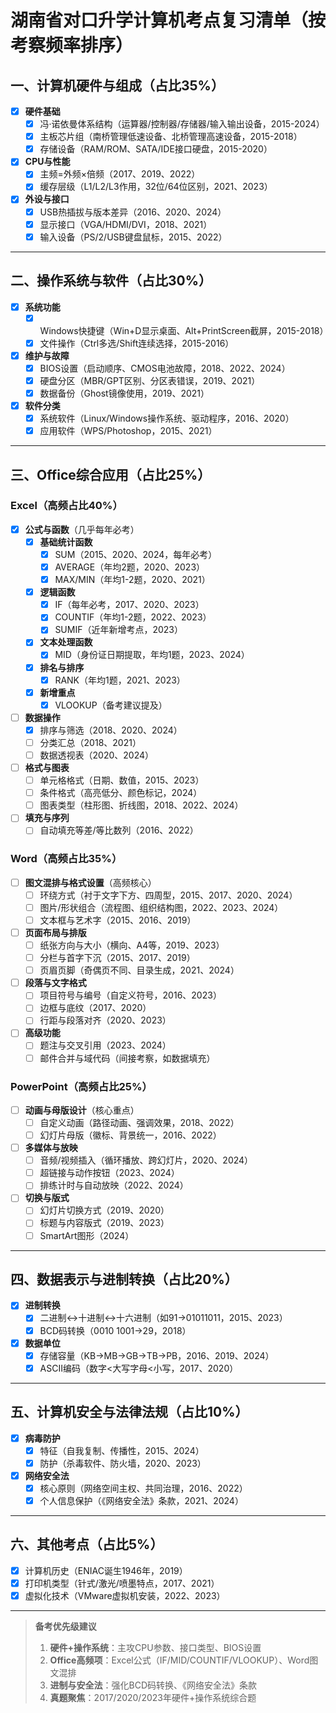 # 湖南省对口升学计算机考点复习清单（按考察频率排序）

## 一、计算机硬件与组成（占比35%）
- [x] **硬件基础**
  - [x] 冯·诺依曼体系结构（运算器/控制器/存储器/输入输出设备，2015-2024）
  - [x] 主板芯片组（南桥管理低速设备、北桥管理高速设备，2015-2018）
  - [x] 存储设备（RAM/ROM、SATA/IDE接口硬盘，2015-2020）
- [x] **CPU与性能**
  - [x] 主频=外频×倍频（2017、2019、2022）
  - [x] 缓存层级（L1/L2/L3作用，32位/64位区别，2021、2023）
- [x] **外设与接口**
  - [x] USB热插拔与版本差异（2016、2020、2024）
  - [x] 显示接口（VGA/HDMI/DVI，2018、2021）
  - [x] 输入设备（PS/2/USB键盘鼠标，2015、2022）

---

## 二、操作系统与软件（占比30%）
- [x] **系统功能**
  - [x] Windows快捷键（Win+D显示桌面、Alt+PrintScreen截屏，2015-2018）
  - [x] 文件操作（Ctrl多选/Shift连续选择，2015-2016）
- [x] **维护与故障**
  - [x] BIOS设置（启动顺序、CMOS电池故障，2018、2022、2024）
  - [x] 硬盘分区（MBR/GPT区别、分区表错误，2019、2021）
  - [x] 数据备份（Ghost镜像使用，2019、2021）
- [x] **软件分类**
  - [x] 系统软件（Linux/Windows操作系统、驱动程序，2016、2020）
  - [x] 应用软件（WPS/Photoshop，2015、2021）

---

## 三、Office综合应用（占比25%）
### Excel（高频占比40%）
- [x] **公式与函数**（几乎每年必考）
  - [x] **基础统计函数**
    - [x] SUM（2015、2020、2024，每年必考）
    - [x] AVERAGE（年均2题，2020、2023）
    - [x] MAX/MIN（年均1-2题，2020、2021）
  - [x] **逻辑函数**
    - [x] IF（每年必考，2017、2020、2023）
    - [x] COUNTIF（年均1-2题，2022、2023）
    - [x] SUMIF（近年新增考点，2023）
  - [x] **文本处理函数**
    - [x] MID（身份证日期提取，年均1题，2023、2024）
  - [x] **排名与排序**
    - [x] RANK（年均1题，2021、2023）
  - [x] **新增重点**
    - [x] VLOOKUP（备考建议提及）
- [ ] **数据操作**
  - [x] 排序与筛选（2018、2020、2024）
  - [ ] 分类汇总（2018、2021）
  - [ ] 数据透视表（2020、2024）
- [ ] **格式与图表**
  - [ ] 单元格格式（日期、数值，2015、2023）
  - [ ] 条件格式（高亮低分、颜色标记，2024）
  - [ ] 图表类型（柱形图、折线图，2018、2022、2024）
- [ ] **填充与序列**
  - [ ] 自动填充等差/等比数列（2016、2022）

### Word（高频占比35%）
- [ ] **图文混排与格式设置**（高频核心）
  - [ ] 环绕方式（衬于文字下方、四周型，2015、2017、2020、2024）
  - [ ] 图片/形状组合（流程图、组织结构图，2022、2023、2024）
  - [ ] 文本框与艺术字（2015、2016、2019）
- [ ] **页面布局与排版**
  - [ ] 纸张方向与大小（横向、A4等，2019、2023）
  - [ ] 分栏与首字下沉（2015、2017、2019）
  - [ ] 页眉页脚（奇偶页不同、目录生成，2021、2024）
- [ ] **段落与文字格式**
  - [ ] 项目符号与编号（自定义符号，2016、2023）
  - [ ] 边框与底纹（2017、2020）
  - [ ] 行距与段落对齐（2020、2023）
- [ ] **高级功能**
  - [ ] 题注与交叉引用（2023、2024）
  - [ ] 邮件合并与域代码（间接考察，如数据填充）

### PowerPoint（高频占比25%）
- [ ] **动画与母版设计**（核心重点）
  - [ ] 自定义动画（路径动画、强调效果，2018、2022）
  - [ ] 幻灯片母版（徽标、背景统一，2016、2022）
- [ ] **多媒体与放映**
  - [ ] 音频/视频插入（循环播放、跨幻灯片，2020、2024）
  - [ ] 超链接与动作按钮（2023、2024）
  - [ ] 排练计时与自动放映（2022、2024）
- [ ] **切换与版式**
  - [ ] 幻灯片切换方式（2019、2020）
  - [ ] 标题与内容版式（2019、2023）
  - [ ] SmartArt图形（2024）

---

## 四、数据表示与进制转换（占比20%）
- [x] **进制转换**
  - [x] 二进制↔十进制↔十六进制（如91→01011011，2015、2023）
  - [x] BCD码转换（0010 1001→29，2018）
- [x] **数据单位**
  - [x] 存储容量（KB→MB→GB→TB→PB，2016、2019、2024）
  - [x] ASCII编码（数字<大写字母<小写，2017、2020）

---

## 五、计算机安全与法律法规（占比10%）
- [x] **病毒防护**
  - [x] 特征（自我复制、传播性，2015、2024）
  - [x] 防护（杀毒软件、防火墙，2020、2023）
- [x] **网络安全法**
  - [x] 核心原则（网络空间主权、共同治理，2016、2022）
  - [x] 个人信息保护（《网络安全法》条款，2021、2024）

---

## 六、其他考点（占比5%）
- [x] 计算机历史（ENIAC诞生1946年，2019）
- [x] 打印机类型（针式/激光/喷墨特点，2017、2021）
- [x] 虚拟化技术（VMware虚拟机安装，2022、2023）

---

> **备考优先级建议**  
> 1. **硬件+操作系统**：主攻CPU参数、接口类型、BIOS设置  
> 2. **Office高频项**：Excel公式（IF/MID/COUNTIF/VLOOKUP）、Word图文混排  
> 3. **进制与安全法**：强化BCD码转换、《网络安全法》条款  
> 4. **真题聚焦**：2017/2020/2023年硬件+操作系统综合题  